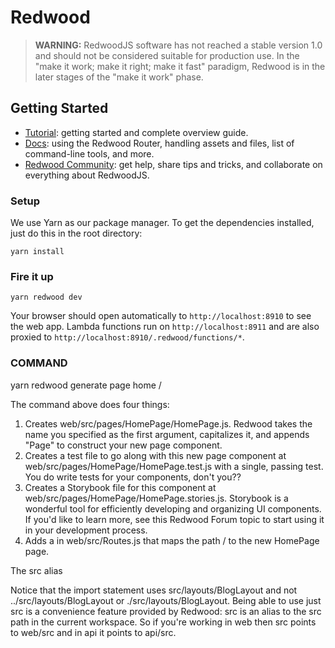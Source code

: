 # Redwood

> **WARNING:** RedwoodJS software has not reached a stable version 1.0 and should not be considered suitable for production use. In the "make it work; make it right; make it fast" paradigm, Redwood is in the later stages of the "make it work" phase.

## Getting Started
- [Tutorial](https://redwoodjs.com/tutorial/welcome-to-redwood): getting started and complete overview guide.
- [Docs](https://redwoodjs.com/docs/introduction): using the Redwood Router, handling assets and files, list of command-line tools, and more.
- [Redwood Community](https://community.redwoodjs.com): get help, share tips and tricks, and collaborate on everything about RedwoodJS.

### Setup

We use Yarn as our package manager. To get the dependencies installed, just do this in the root directory:

```terminal
yarn install
```

### Fire it up

```terminal
yarn redwood dev
```

Your browser should open automatically to `http://localhost:8910` to see the web app. Lambda functions run on `http://localhost:8911` and are also proxied to `http://localhost:8910/.redwood/functions/*`.



### COMMAND

yarn redwood generate page home /

The command above does four things:

1.  Creates web/src/pages/HomePage/HomePage.js. Redwood takes the name you specified as the first argument, capitalizes it, and appends "Page" to construct your new page component.
2.  Creates a test file to go along with this new page component at web/src/pages/HomePage/HomePage.test.js with a single, passing test. You do write tests for your components, don't you??
3.  Creates a Storybook file for this component at web/src/pages/HomePage/HomePage.stories.js. Storybook is a wonderful tool for efficiently developing and organizing UI components. If you'd like to learn more, see this Redwood Forum topic to start using it in your development process.
4.  Adds a <Route> in web/src/Routes.js that maps the path / to the new HomePage page.



The src alias

Notice that the import statement uses src/layouts/BlogLayout and not ../src/layouts/BlogLayout or ./src/layouts/BlogLayout.
Being able to use just src is a convenience feature provided by Redwood: src is an alias to the src path in the current workspace.
So if you're working in web then src points to web/src and in api it points to api/src.
